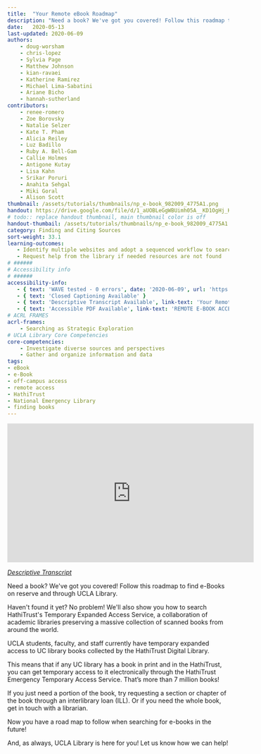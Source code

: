```yaml
---
title:  "Your Remote eBook Roadmap"
description: "Need a book? We've got you covered! Follow this roadmap to find e-Books on reserve and through UCLA Library, HathiTrust, and the National Emergency Library."
date:   2020-05-13
last-updated: 2020-06-09
authors: 
    - doug-worsham
    - chris-lopez
    - Sylvia Page
    - Matthew Johnson
    - kian-ravaei
    - Katherine Ramirez
    - Michael Lima-Sabatini
    - Ariane Bicho
    - hannah-sutherland 
contributors:
    - renee-romero
    - Zoe Borovsky
    - Natalie Selzer
    - Kate T. Pham
    - Alicia Reiley
    - Luz Badillo
    - Ruby A. Bell-Gam
    - Callie Holmes
    - Antigone Kutay
    - Lisa Kahn
    - Srikar Poruri
    - Anahita Sehgal
    - Miki Goral
    - Alison Scott
thumbnail: /assets/tutorials/thumbnails/np_e-book_982009_4775A1.png
handout: https://drive.google.com/file/d/1_aUOBLeGgWBUimh05A__KD1OgHj_KuPu/preview
# todo:: replace handout thumbnail, main thumbnail color is off
handout-thumbail: /assets/tutorials/thumbnails/np_e-book_982009_4775A1.png
category: Finding and Citing Sources
sort-weight: 33.1
learning-outcomes:
   - Identify multiple websites and adopt a sequenced workflow to search for e-books and electronic resources
   - Request help from the library if needed resources are not found
# ######
# Accessibility info
# ######
accessibility-info:
   - { text: 'WAVE tested - 0 errors', date: '2020-06-09', url: 'https://wave.webaim.org/' }
   - { text: 'Closed Captioning Available' }
   - { text: 'Descriptive Transcript Available', link-text: 'Your Remote eBook Roadmap Descriptive Transcript (.txt)', url: 'https://ucla.app.box.com/s/p3vum64dpifmm9r5e99eg0ts5jgcc6ks' }
   - { text: 'Accessible PDF Available', link-text: 'REMOTE E-BOOK ACCESS', url: 'https://ucla.box.com/s/fjczvyhqg6f2cyiatrr8th1ftvztcfu2' }
# ACRL FRAMES
acrl-frames:
    - Searching as Strategic Exploration
# UCLA Library Core Competencies
core-competencies:
    - Investigate diverse sources and perspectives
    - Gather and organize information and data
tags:
- eBook
- e-Book
- off-campus access
- remote access
- HathiTrust
- National Emergency Library
- finding books
---
```

<div class="embed-responsive embed-responsive-16by9">
<iframe width="560" height="315" src="https://www.youtube.com/embed/5lVPK6mdD-k" frameborder="0" allow="accelerometer; autoplay; clipboard-write; encrypted-media; gyroscope; picture-in-picture" allowfullscreen></iframe>
</div>
<p><em><a href="https://ucla.app.box.com/s/p3vum64dpifmm9r5e99eg0ts5jgcc6ks" target="_blank">Descriptive Transcript</a></em></p>

<p>Need a book? We've got you covered! Follow this roadmap to find e-Books on reserve and through UCLA Library.</p>

<p>Haven't found it yet? No problem! We'll also show you how to search HathiTrust's Temporary Expanded Access Service, a collaboration of academic libraries preserving a massive collection of scanned books from around the world.</p>

<p>UCLA students, faculty, and staff currently have temporary expanded access to UC library books collected by the HathiTrust Digital Library. </p>

<p>This means that if any UC library has a book in print and in the HathiTrust, you can get temporary access to it electronically through the HathiTrust Emergency Temporary Access Service. That’s more than 7 million books!</p>

<p>If you just need a portion of the book, try requesting a section or chapter of the book through an interlibrary loan (ILL). Or if you need the whole book, get in touch with a librarian.</p>

<p>Now you have a road map to follow when searching for e-books in the future!</p>

<p>And, as always, UCLA Library is here for you! Let us know how we can help!</p>
